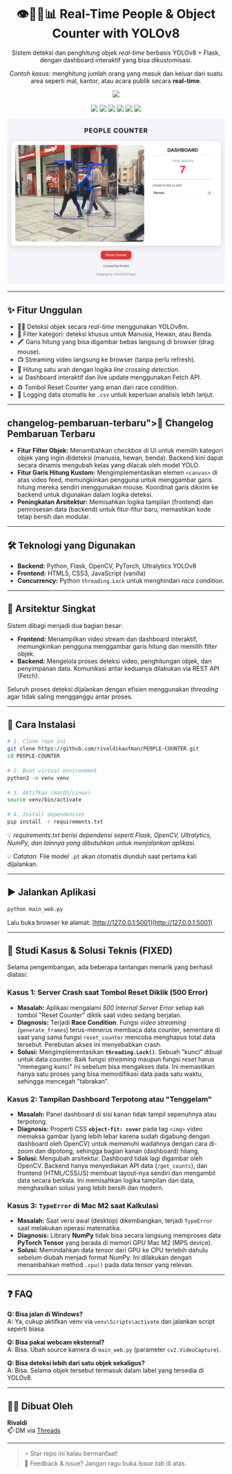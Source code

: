 <h1 align="center">👁️🚶‍♂️📊 Real-Time People & Object Counter with YOLOv8</h1>
<p align="center">Sistem deteksi dan penghitung objek <i>real-time</i> berbasis YOLOv8 + Flask, dengan dashboard interaktif yang bisa dikustomisasi.</p>
<p align="center"><i>Contoh kasus:</i> menghitung jumlah orang yang masuk dan keluar dari suatu area seperti mal, kantor, atau acara publik secara <b>real-time</b>.</p>

<p align="center">
  <a href="https://github.com/rivaldikaufman/PEOPLE-COUNTER"><img src="https://img.shields.io/github/stars/rivaldikaufman/PEOPLE-COUNTER?style=social"></a>
</p>

<p align="center">
<img src="[https://img.shields.io/badge/Flask-000000?style=for-the-badge\&logo=flask\&logoColor=white](https://img.shields.io/badge/Flask-000000?style=for-the-badge&logo=flask&logoColor=white)" />
<img src="[https://img.shields.io/badge/PyTorch-EE4C2C?style=for-the-badge\&logo=pytorch\&logoColor=white](https://img.shields.io/badge/PyTorch-EE4C2C?style=for-the-badge&logo=pytorch&logoColor=white)" />
<img src="[https://img.shields.io/badge/OpenCV-5C3EE8?style=for-the-badge\&logo=opencv\&logoColor=white](https://img.shields.io/badge/OpenCV-5C3EE8?style=for-the-badge&logo=opencv&logoColor=white)" />
<img src="[https://img.shields.io/badge/YOLOv8-FFCC00?style=for-the-badge\&logo=github\&logoColor=black](https://img.shields.io/badge/YOLOv8-FFCC00?style=for-the-badge&logo=github&logoColor=black)" />
<img src="[https://img.shields.io/badge/JavaScript-F7DF1E?style=for-the-badge\&logo=javascript\&logoColor=black](https://img.shields.io/badge/JavaScript-F7DF1E?style=for-the-badge&logo=javascript&logoColor=black)" />
<img src="[https://img.shields.io/badge/HTML/CSS-E34F26?style=for-the-badge\&logo=html5\&logoColor=white](https://img.shields.io/badge/HTML/CSS-E34F26?style=for-the-badge&logo=html5&logoColor=white)" />
</p>

<p align="center">
<img src="SCREENSHOT.jpeg" alt="Live Demo Aplikasi" width="700"/>
</p>

-----

## ✨ Fitur Unggulan

- 🚶‍♂️ Deteksi objek secara *real-time* menggunakan YOLOv8m.  
- 🧠 Filter kategori: deteksi khusus untuk Manusia, Hewan, atau Benda.  
- 🖍️ Garis hitung yang bisa digambar bebas langsung di browser (drag mouse).  
- 📺 Streaming video langsung ke browser (tanpa perlu refresh).  
- 🔄 Hitung satu arah dengan logika *line crossing detection*.  
- 📊 Dashboard interaktif dan live update menggunakan Fetch API.  
- ♻️ Tombol Reset Counter yang aman dari race condition.  
- 📁 Logging data otomatis ke `.csv` untuk keperluan analisis lebih lanjut.

-----

## changelog-pembaruan-terbaru">📜 Changelog Pembaruan Terbaru

  * **Fitur Filter Objek:** Menambahkan *checkbox* di UI untuk memilih kategori objek yang ingin dideteksi (manusia, hewan, benda). Backend kini dapat secara dinamis mengubah kelas yang dilacak oleh model YOLO.
  * **Fitur Garis Hitung Kustom:** Mengimplementasikan elemen `<canvas>` di atas video feed, memungkinkan pengguna untuk menggambar garis hitung mereka sendiri menggunakan mouse. Koordinat garis dikirim ke backend untuk digunakan dalam logika deteksi.
  * **Peningkatan Arsitektur:** Memisahkan logika tampilan (frontend) dan pemrosesan data (backend) untuk fitur-fitur baru, memastikan kode tetap bersih dan modular.

-----

## 🛠️ Teknologi yang Digunakan

  * **Backend:** Python, Flask, OpenCV, PyTorch, Ultralytics YOLOv8
  * **Frontend:** HTML5, CSS3, JavaScript (vanilla)
  * **Concurrency:** Python `threading.Lock` untuk menghindari *race condition*.

-----

## 🧠 Arsitektur Singkat

Sistem dibagi menjadi dua bagian besar:

- **Frontend:** Menampilkan video stream dan dashboard interaktif, memungkinkan pengguna menggambar garis hitung dan memilih filter objek.  
- **Backend:** Mengelola proses deteksi video, penghitungan objek, dan penyimpanan data. Komunikasi antar keduanya dilakukan via REST API (Fetch).

Seluruh proses deteksi dijalankan dengan efisien menggunakan *threading* agar tidak saling mengganggu antar proses.

-----

## 🚀 Cara Instalasi

```bash
# 1. Clone repo ini
git clone https://github.com/rivaldikaufman/PEOPLE-COUNTER.git
cd PEOPLE-COUNTER

# 2. Buat virtual environment
python3 -m venv venv

# 3. Aktifkan (macOS/Linux)
source venv/bin/activate

# 4. Install dependencies
pip install -r requirements.txt
```

💡 *requirements.txt berisi dependensi seperti Flask, OpenCV, Ultralytics, NumPy, dan lainnya yang dibutuhkan untuk menjalankan aplikasi.*

💡 *Catatan:* File model `.pt` akan otomatis diunduh saat pertama kali dijalankan.

-----

## ▶️ Jalankan Aplikasi

```bash
python main_web.py
```

Lalu buka browser ke alamat: [http://127.0.0.1:5001](http://127.0.0.1:5001)

-----

## 🐞 Studi Kasus & Solusi Teknis (FIXED)

Selama pengembangan, ada beberapa tantangan menarik yang berhasil diatasi:

### Kasus 1: Server Crash saat Tombol Reset Diklik (500 Error)

  * **Masalah:** Aplikasi mengalami *500 Internal Server Error* setiap kali tombol "Reset Counter" diklik saat video sedang berjalan.
  * **Diagnosis:** Terjadi **Race Condition**. Fungsi *video streaming* (`generate_frames`) terus-menerus membaca data counter, sementara di saat yang sama fungsi `reset_counter` mencoba menghapus total data tersebut. Perebutan akses ini menyebabkan crash.
  * **Solusi:** Mengimplementasikan **`threading.Lock()`**. Sebuah "kunci" dibuat untuk data counter. Baik fungsi *streaming* maupun fungsi *reset* harus "memegang kunci" ini sebelum bisa mengakses data. Ini memastikan hanya satu proses yang bisa memodifikasi data pada satu waktu, sehingga mencegah "tabrakan".

### Kasus 2: Tampilan Dashboard Terpotong atau "Tenggelam"

  * **Masalah:** Panel dashboard di sisi kanan tidak tampil sepenuhnya atau terpotong.
  * **Diagnosis:** Properti CSS **`object-fit: cover`** pada tag `<img>` video memaksa gambar (yang lebih lebar karena sudah digabung dengan dashboard oleh OpenCV) untuk memenuhi wadahnya dengan cara di-zoom dan dipotong, sehingga bagian kanan (dashboard) hilang.
  * **Solusi:** Mengubah arsitektur. Dashboard tidak lagi digambar oleh OpenCV. Backend hanya menyediakan API data (`/get_counts`), dan frontend (HTML/CSS/JS) membuat layout-nya sendiri dan mengambil data secara berkala. Ini memisahkan logika tampilan dan data, menghasilkan solusi yang lebih bersih dan modern.

### Kasus 3: `TypeError` di Mac M2 saat Kalkulasi

  * **Masalah:** Saat versi awal (desktop) dikembangkan, terjadi `TypeError` saat melakukan operasi matematika.
  * **Diagnosis:** Library **NumPy** tidak bisa secara langsung memproses data **PyTorch Tensor** yang berada di memori GPU Mac M2 (MPS device).
  * **Solusi:** Memindahkan data tensor dari GPU ke CPU terlebih dahulu sebelum diubah menjadi format NumPy. Ini dilakukan dengan menambahkan method `.cpu()` pada data tensor yang relevan.

-----

## ❓ FAQ

**Q: Bisa jalan di Windows?**  
A: Ya, cukup aktifkan venv via `venv\Scripts\activate` dan jalankan script seperti biasa.

**Q: Bisa pakai webcam eksternal?**  
A: Bisa. Ubah source kamera di `main_web.py` (parameter `cv2.VideoCapture`).

**Q: Bisa deteksi lebih dari satu objek sekaligus?**  
A: Bisa. Selama objek tersebut termasuk dalam label yang tersedia di YOLOv8.

-----

## 👨‍💻 Dibuat Oleh

**Rivaldi**  
📫 DM via [Threads](https://www.threads.net/@awpetrik)

-----

> ⭐ Star repo ini kalau bermanfaat!  
> 👀 Feedback & issue? Jangan ragu buka *Issue tab* di atas.
